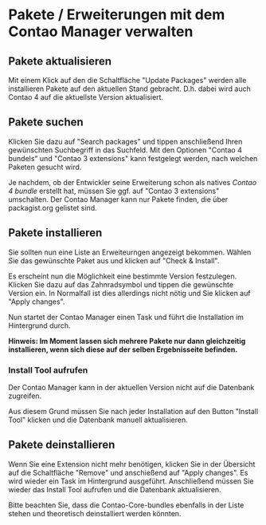 # Pakete / Erweiterungen mit dem Contao Manager verwalten


## Pakete aktualisieren
Mit einem Klick auf den die Schaltfläche "Update Packages" werden alle
installieren Pakete auf den aktuellen Stand gebracht.
D.h. dabei wird auch Contao 4 auf die aktuellste Version aktualisiert.


##  Pakete suchen
Klicken Sie dazu auf "Search packages" und tippen anschließend Ihren
gewünschten Suchbegriff in das Suchfeld.
Mit den Optionen "Contao 4 bundels" und "Contao 3 extensions" kann
festgelegt werden, nach welchen Paketen gesucht wird.

Je nachdem, ob der Entwickler seine Erweiterung schon als natives
*Contao 4 bundle* erstellt hat, müssen Sie ggf. auf "Contao 3 extensions"
umschalten.
Der Contao Manager kann nur Pakete finden, die über packagist.org gelistet sind.


## Pakete installieren
Sie sollten nun eine Liste an Erweiteurngen angezeigt bekommen. Wählen Sie das
gewünschte Paket aus und klicken auf "Check & Install".

Es erscheint nun die Möglichkeit eine bestimmte Version festzulegen.
Klicken Sie dazu auf das Zahnradsymbol und tippen die gewünschte Version ein.
In Normalfall ist dies allerdings nicht nötig und Sie klicken auf
"Apply changes".

Nun startet der Contao Manager einen Task und führt die Installation im
Hintergrund durch.

__Hinweis: Im Moment lassen sich mehrere Pakete nur dann gleichzeitig
installieren, wenn sich diese auf der selben Ergebnisseite befinden.__ 


### Install Tool aufrufen
Der Contao Manager kann in der aktuellen Version nicht auf die Datenbank
zugreifen.

Aus diesem Grund müssen Sie nach jeder Installation auf den Button
"Install Tool" klicken und die Datenbank manuell aktualisieren.


## Pakete deinstallieren
Wenn Sie eine Extension nicht mehr benötigen, klicken Sie in der Übersicht auf
die Schaltfläche "Remove" und anschießend auf "Apply changes".
Es wird wieder ein Task im Hintergrund ausgeführt. Anschließend müssen Sie
wieder das Install Tool aufrufen und die Datenbank aktualisieren.

Bitte beachten Sie, dass die Contao-Core-bundles ebenfalls in der Liste stehen
und theoretisch deinstalliert werden könnten.
